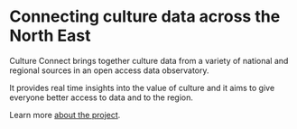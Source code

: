 # Connecting culture data across the North East

Culture Connect brings together culture data from a variety of national and regional sources in an open access data observatory.

It provides real time insights into the value of culture and it aims to give everyone better access to data and to the region.

Learn more [about the project](/about/).
